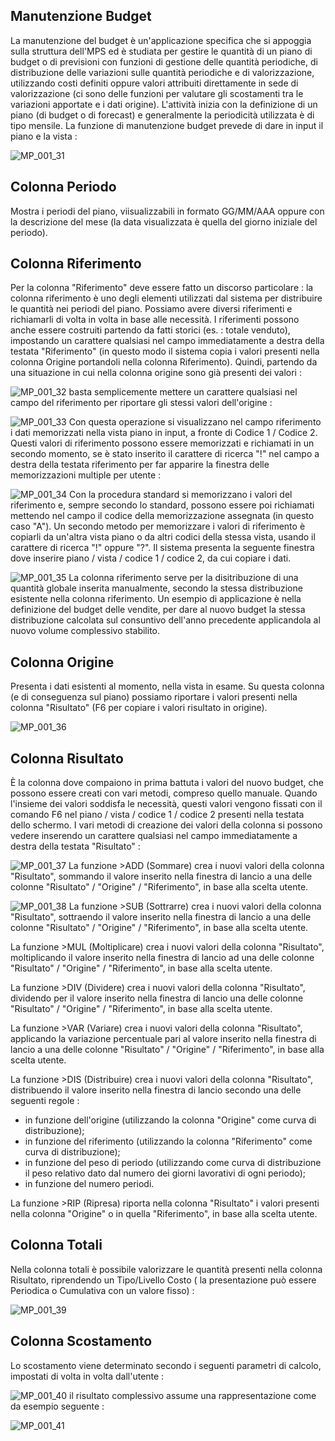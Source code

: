 ## Manutenzione Budget
La manutenzione del budget è un'applicazione specifica che si appoggia sulla struttura dell'MPS ed è studiata per gestire le quantità di un piano di budget o di previsioni con funzioni di gestione delle
quantità periodiche, di distribuzione delle variazioni sulle quantità periodiche e di valorizzazione, utilizzando costi definiti oppure valori attribuiti direttamente in sede di valorizzazione (ci sono delle funzioni per valutare gli scostamenti tra le variazioni apportate e i dati origine).
L'attività inizia con la definizione di un piano (di budget o di forecast) e generalmente la periodicità utilizzata è di tipo mensile.
La funzione di manutenzione budget prevede di dare in input il piano e la vista : 

![MP_001_31](http://localhost:3000/immagini/MBDOC_OGG-P_MPBMPR/MP_001_31.png)
## Colonna Periodo
Mostra i periodi del piano, viisualizzabili in formato GG/MM/AAA oppure con la descrizione del mese (la data visualizzata è quella del giorno iniziale del periodo).

## Colonna Riferimento
Per la colonna "Riferimento" deve essere fatto un discorso particolare :  la colonna riferimento è uno degli elementi utilizzati dal sistema per distribuire le quantità nei periodi del piano.
Possiamo avere diversi riferimenti e richiamarli di volta in volta in base alle necessità.
I riferimenti possono anche essere costruiti partendo da fatti storici (es. :  totale venduto), impostando un carattere qualsiasi nel campo immediatamente a destra della testata "Riferimento" (in questo modo il sistema copia i valori presenti nella colonna Origine portandoli nella colonna Riferimento).
Quindi, partendo da una situazione in cui nella colonna origine sono già presenti dei valori : 

![MP_001_32](http://localhost:3000/immagini/MBDOC_OGG-P_MPBMPR/MP_001_32.png)
basta semplicemente mettere un carattere qualsiasi nel campo del riferimento per riportare gli stessi valori dell'origine : 

![MP_001_33](http://localhost:3000/immagini/MBDOC_OGG-P_MPBMPR/MP_001_33.png)
Con questa operazione si visualizzano nel campo riferimento i dati memorizzati nella vista piano in input, a fronte di Codice 1 / Codice 2.
Questi valori di riferimento possono essere memorizzati e richiamati in un secondo momento, se è stato inserito il carattere di ricerca "!" nel campo a destra della testata riferimento per far apparire la
finestra delle memorizzazioni multiple per utente : 

![MP_001_34](http://localhost:3000/immagini/MBDOC_OGG-P_MPBMPR/MP_001_34.png)
Con la procedura standard si memorizzano i valori del riferimento e, sempre secondo lo standard, possono essere poi richiamati mettendo nel campo il codice della memorizzazione assegnata (in questo caso "A").
Un secondo metodo per memorizzare i valori di riferimento è copiarli da un'altra vista piano o da altri codici della stessa vista, usando il carattere di ricerca "!" oppure "?".
Il sistema presenta la seguente finestra dove inserire piano / vista / codice 1 / codice 2, da cui copiare i dati.

![MP_001_35](http://localhost:3000/immagini/MBDOC_OGG-P_MPBMPR/MP_001_35.png)
La colonna riferimento serve per la disitribuzione di una quantità globale inserita manualmente, secondo la stessa distribuzione esistente nella colonna riferimento.
Un esempio di applicazione è nella definizione del budget delle vendite, per dare al nuovo budget la stessa distribuzione calcolata sul consuntivo dell'anno precedente applicandola al nuovo volume complessivo stabilito.

## Colonna Origine
Presenta i dati esistenti al momento, nella vista in esame. Su questa colonna (e di conseguenza sul piano) possiamo riportare i valori presenti nella colonna "Risultato" (F6 per copiare i valori risultato in origine).

![MP_001_36](http://localhost:3000/immagini/MBDOC_OGG-P_MPBMPR/MP_001_36.png)
## Colonna Risultato
È la colonna dove compaiono in prima battuta i valori del nuovo budget, che possono essere creati con vari metodi, compreso quello manuale.
Quando l'insieme dei valori soddisfa le necessità, questi valori vengono fissati con il comando F6 nel piano / vista / codice 1 / codice 2 presenti nella testata dello schermo.
I vari metodi di creazione dei valori della colonna si possono vedere inserendo un carattere qualsiasi nel campo immediatamente a destra della testata "Risultato" : 

![MP_001_37](http://localhost:3000/immagini/MBDOC_OGG-P_MPBMPR/MP_001_37.png)
La funzione >ADD (Sommare) crea i nuovi valori della colonna "Risultato", sommando il valore inserito nella finestra di lancio a una delle colonne "Risultato" / "Origine" / "Riferimento", in base
alla scelta utente.

![MP_001_38](http://localhost:3000/immagini/MBDOC_OGG-P_MPBMPR/MP_001_38.png)
La funzione >SUB (Sottrarre) crea i nuovi valori della colonna "Risultato",  sottraendo il valore inserito nella finestra di lancio a una delle colonne "Risultato" / "Origine" / "Riferimento", in base alla scelta utente.

La funzione >MUL (Moltiplicare) crea i nuovi valori della colonna "Risultato", moltiplicando il valore inserito nella finestra di lancio ad una delle colonne "Risultato" / "Origine" / "Riferimento", in base alla scelta utente.

La funzione >DIV (Dividere) crea i nuovi valori della colonna "Risultato", dividendo per il valore inserito nella finestra di lancio una delle colonne "Risultato" / "Origine" / "Riferimento", in base alla
scelta utente.

La funzione >VAR (Variare) crea i nuovi valori della colonna "Risultato", applicando la variazione percentuale pari al valore inserito nella finestra di lancio a una delle colonne "Risultato" / "Origine" / "Riferimento", in base alla scelta utente.

La funzione >DIS (Distribuire) crea i nuovi valori della colonna "Risultato", distribuendo il valore inserito nella finestra di lancio secondo una delle seguenti regole : 
 * in funzione dell'origine (utilizzando la colonna "Origine" come curva di distribuzione);
 * in funzione del riferimento (utilizzando la colonna "Riferimento" come curva di distribuzione);
 * in funzione del peso di periodo (utilizzando come curva di distribuzione il peso relativo dato dal numero dei giorni lavorativi di ogni periodo);
 * in funzione del numero periodi.

La funzione >RIP (Ripresa) riporta nella colonna "Risultato" i valori presenti nella colonna "Origine" o in quella "Riferimento", in base alla scelta utente.

## Colonna Totali
Nella colonna totali è possibile valorizzare le quantità presenti nella colonna Risultato, riprendendo un Tipo/Livello Costo ( la presentazione può essere Periodica o Cumulativa con un valore fisso) : 

![MP_001_39](http://localhost:3000/immagini/MBDOC_OGG-P_MPBMPR/MP_001_39.png)
## Colonna Scostamento
Lo scostamento viene determinato secondo i seguenti parametri di calcolo, impostati di volta in volta dall'utente : 

![MP_001_40](http://localhost:3000/immagini/MBDOC_OGG-P_MPBMPR/MP_001_40.png)
il risultato complessivo assume una rappresentazione come da esempio seguente : 

![MP_001_41](http://localhost:3000/immagini/MBDOC_OGG-P_MPBMPR/MP_001_41.png)